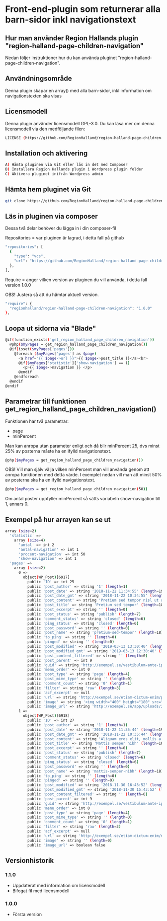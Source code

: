 # Front-end-plugin som returnerar alla barn-sidor inkl navigationstext

## Hur man använder Region Hallands plugin "region-halland-page-children-navigation"

Nedan följer instruktioner hur du kan använda pluginet "region-halland-page-children-navigation".


## Användningsområde

Denna plugin skapar en array() med alla barn-sidor, inkl information om navigationstexten ska visas


## Licensmodell

Denna plugin använder licensmodell GPL-3.0. Du kan läsa mer om denna licensmodell via den medföljande filen:
```sh
LICENSE (https://github.com/RegionHalland/region-halland-page-children-navigation/blob/master/LICENSE)
```

## Installation och aktivering

```sh
A) Hämta pluginen via Git eller läs in det med Composer
B) Installera Region Hallands plugin i Wordpress plugin folder
C) Aktivera pluginet inifrån Wordpress admin
```


## Hämta hem pluginet via Git

```sh
git clone https://github.com/RegionHalland/region-halland-page-children-navigation.git
```


## Läs in pluginen via composer

Dessa två delar behöver du lägga in i din composer-fil

Repositories = var pluginen är lagrad, i detta fall på github

```sh
"repositories": [
  {
    "type": "vcs",
    "url": "https://github.com/RegionHalland/region-halland-page-children-navigation.git"
  },
],
```
Require = anger vilken version av pluginen du vill använda, i detta fall version 1.0.0

OBS! Justera så att du hämtar aktuell version.

```sh
"require": {
  "regionhalland/region-halland-page-children-navigation": "1.0.0"
},
```


## Loopa ut sidorna via "Blade"

```sh
@if(function_exists('get_region_halland_page_children_navigation'))
  @php($myPages = get_region_halland_page_children_navigation())
  @if(isset($myPages['pages']))
    @foreach ($myPages['pages'] as $page)
      <a href="{{ $page->url }}">{{ $page->post_title }}</a><br>
      @if($myPages['statistic']['show-navigation'] == 1)
        <p>{{ $page->navigation }} </p>
      @endif
    @endforeach
  @endif
@endif
```

## Parametrar till funktionen get_region_halland_page_children_navigation()

Funktionen har två parametrar:

- page
- minPercent

Man kan anropa utan parameter enligt och då blir minPercent 25, dvs minst 25% av posterna måste ha en ifylld navigationstext.

```sh
@php($myPages = get_region_halland_page_children_navigation())
```

OBS! Vill man själv välja vilken minPercent man vill använda genom att anropa funktionen med detta värde. I exemplet nedan vill man att minst 50% av posterna ska ha en ifylld navigationstext.

```sh
@php($myPages = get_region_halland_page_children_navigation(50))
```

Om antal poster uppfyller minPercent så sätts variabeln show-navigation till 1, annars 0.


## Exempel på hur arrayen kan se ut

```sh
array (size=2)
  'statistic' => 
    array (size=4)
      'antal' => int 2
      'antal-navigation' => int 1
      'procent-navigation' => int 50
      'show-navigation' => int 1
  'pages' => 
    array (size=2)
      0 => 
        object(WP_Post)[6917]
          public 'ID' => int 25
          public 'post_author' => string '1' (length=1)
          public 'post_date' => string '2018-11-22 11:34:55' (length=19)
          public 'post_date_gmt' => string '2018-11-22 10:34:55' (length=19)
          public 'post_content' => string 'Pretium sed tempor nisl ut accumsan.' (length=36)
          public 'post_title' => string 'Pretium sed tempor' (length=18)
          public 'post_excerpt' => string '' (length=0)
          public 'post_status' => string 'publish' (length=7)
          public 'comment_status' => string 'closed' (length=6)
          public 'ping_status' => string 'closed' (length=6)
          public 'post_password' => string '' (length=0)
          public 'post_name' => string 'pretium-sed-tempor' (length=18)
          public 'to_ping' => string '' (length=0)
          public 'pinged' => string '' (length=0)
          public 'post_modified' => string '2019-03-13 13:30:40' (length=19)
          public 'post_modified_gmt' => string '2019-03-13 12:30:40' (length=19)
          public 'post_content_filtered' => string '' (length=0)
          public 'post_parent' => int 9
          public 'guid' => string 'http://exempel.se/vestibulum-ante-ipsum/etiam-pulvinar-felis/' (length=61)
          public 'menu_order' => int 0
          public 'post_type' => string 'page' (length=4)
          public 'post_mime_type' => string '' (length=0)
          public 'comment_count' => string '0' (length=1)
          public 'filter' => string 'raw' (length=3)
          public 'acf_excerpt' => null
          public 'url' => string 'http://exempel.se/etiam-dictum-enim/pretium-sed-tempor/' (length=53)
          public 'image' => string '<img width="400" height="180" src="http://exempel.se/app/uploads/2018/11/nyhet_2.jpg" class="attachment-post-thumbnail size-post-thumbnail wp-post-image" alt="" srcset="http://stage-demo.local/app/uploads/2018/11/nyhet_2.jpg 400w, http://exempel.se/app/uploads/2018/11/nyhet_2-300x135.jpg 300w" sizes="(max-width: 400px) 100vw, 400px" />' (length=347)
          public 'image_url' => string 'http://exempel.se/app/uploads/2018/11/nyhet_2.jpg' (length=49)
      1 => 
        object(WP_Post)[6918]
          public 'ID' => int 27
          public 'post_author' => string '1' (length=1)
          public 'post_date' => string '2018-11-22 11:35:44' (length=19)
          public 'post_date_gmt' => string '2018-11-22 10:35:44' (length=19)
          public 'post_content' => string 'Aliquam eros elit, mollis a ipsum eu.' (length=40)
          public 'post_title' => string 'Mattis semper nibh' (length=18)
          public 'post_excerpt' => string '' (length=0)
          public 'post_status' => string 'publish' (length=7)
          public 'comment_status' => string 'closed' (length=6)
          public 'ping_status' => string 'closed' (length=6)
          public 'post_password' => string '' (length=0)
          public 'post_name' => string 'mattis-semper-nibh' (length=18)
          public 'to_ping' => string '' (length=0)
          public 'pinged' => string '' (length=0)
          public 'post_modified' => string '2018-11-30 16:43:52' (length=19)
          public 'post_modified_gmt' => string '2018-11-30 15:43:52' (length=19)
          public 'post_content_filtered' => string '' (length=0)
          public 'post_parent' => int 9
          public 'guid' => string 'http://exempel.se/vestibulum-ante-ipsum/duis-eu-odio/' (length=53)
          public 'menu_order' => int 0
          public 'post_type' => string 'page' (length=4)
          public 'post_mime_type' => string '' (length=0)
          public 'comment_count' => string '0' (length=1)
          public 'filter' => string 'raw' (length=3)
          public 'acf_excerpt' => null
          public 'url' => string 'http://exempel.se/etiam-dictum-enim/mattis-semper-nibh/' (length=55)
          public 'image' => string '' (length=0)
          public 'image_url' => boolean false
```


## Versionhistorik

### 1.1.0
- Uppdaterat med information om licensmodell
- Bifogat fil med licensmodell

### 1.0.0
- Första version
